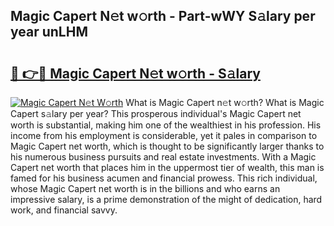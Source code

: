 ## Magic Capert N𝚎t w𝚘rth - Part-wWY S𝚊lary per year unLHM

# <h2><a href="http://gc0eaf.nevu.top/?p=Magic+Capert">🔗 👉🔴 Magic Capert N𝚎t w𝚘rth - S𝚊lary</a></h2>

[![Magic Capert N𝚎t W𝚘rth](https://i.imgur.com/Oavwk0R.jpeg)](http://gc0eaf.nevu.top/?p=Magic+Capert)
What is Magic Capert n𝚎t w𝚘rth? What is Magic Capert s𝚊lary per year?
This prosperous individual's Magic Capert net worth is substantial, making him one of the wealthiest in his profession. His income from his employment is considerable, yet it pales in comparison to Magic Capert net worth, which is thought to be significantly larger thanks to his numerous business pursuits and real estate investments. With a Magic Capert net worth that places him in the uppermost tier of wealth, this man is famed for his business acumen and financial prowess. This rich individual, whose Magic Capert net worth is in the billions and who earns an impressive salary, is a prime demonstration of the might of dedication, hard work, and financial savvy.
